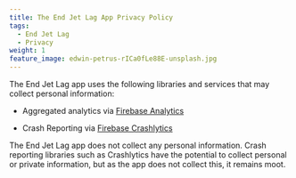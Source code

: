 ```yaml
---
title: The End Jet Lag App Privacy Policy
tags:
  - End Jet Lag
  - Privacy
weight: 1
feature_image: edwin-petrus-rICa0fLe88E-unsplash.jpg
---
```


The End Jet Lag app uses the following libraries and services that may collect personal information: <!--more-->

* Aggregated analytics via [Firebase Analytics](https://firebase.google.com/docs/analytics)

* Crash Reporting via [Firebase Crashlytics](https://firebase.google.com/docs/crashlytics)

The End Jet Lag app does not collect any personal information.  Crash reporting libraries such as Crashlytics have the potential to collect personal or private information, but as the app does not collect this, it remains moot.
